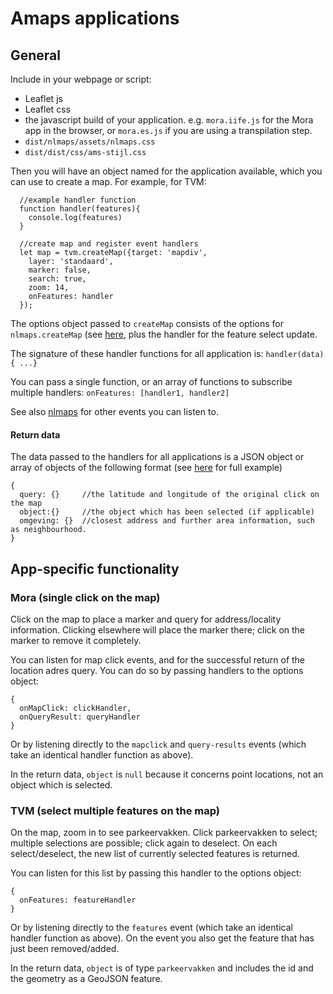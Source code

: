 Amaps applications
==================

General
-------

Include in your webpage or script:

* Leaflet js
* Leaflet css
* the javascript build of your application. e.g. `mora.iife.js` for the Mora app in the browser, or `mora.es.js` if you are using a transpilation step.
* `dist/nlmaps/assets/nlmaps.css`
* `dist/dist/css/ams-stijl.css`

Then you will have an object named for the application available, which you can use to create a map. For example, for TVM:

      //example handler function
      function handler(features){
        console.log(features)
      }

      //create map and register event handlers
      let map = tvm.createMap({target: 'mapdiv',
        layer: 'standaard',
        marker: false,
        search: true,
        zoom: 14,
        onFeatures: handler
      });

The options object passed to `createMap` consists of the options for `nlmaps.createMap` (see [here](https://github.com/webmapper/nlmaps#nlmapscreatemapoptionsobject), plus the handler for the feature select update.

The signature of these handler functions for all application is: `handler(data) { ...}`

You can pass a single function, or an array of functions to subscribe multiple handlers: `onFeatures: [handler1, handler2]`

See also [nlmaps](https://github.com/webmapper/nlmaps#events) for other events you can listen to.

#### Return data
The data passed to the handlers for all applications is a JSON object or array of objects of the following format (see [here](../schema.json) for full example)

    {
      query: {}     //the latitude and longitude of the original click on the map
      object:{}     //the object which has been selected (if applicable)
      omgeving: {}  //closest address and further area information, such as neighbourhood.
    }

      

App-specific functionality
-------------

### Mora (single click on the map)

Click on the map to place a marker and query for address/locality information. Clicking elsewhere will place the marker there; click on the marker to remove it completely.

You can listen for map click events, and for the successful return of the location adres query. You can do so by passing handlers to the options object:

    {
      onMapClick: clickHandler,
      onQueryResult: queryHandler
    }

Or by listening directly to the `mapclick` and `query-results` events (which take an identical handler function as above).

In the return data, `object` is `null` because it concerns point locations, not an object which is selected.


### TVM (select multiple features on the map)

On the map, zoom in to see parkeervakken. Click parkeervakken to select; multiple selections are possible; click again to deselect. On each select/deselect, the new list of currently selected features is returned.

You can listen for this list by passing this handler to the options object:

    {
      onFeatures: featureHandler
    }

Or by listening directly to the `features` event (which take an identical handler function as above). On the event you also get the feature that has just been removed/added.


In the return data, `object` is of type `parkeervakken` and includes the id and the geometry as a GeoJSON feature.
